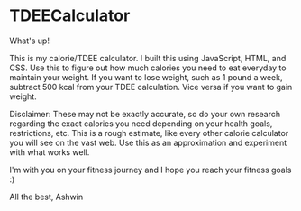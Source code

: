 # TDEECalculator

What's up! 

This is my calorie/TDEE calculator. I built this using JavaScript, HTML, and CSS. Use this to figure out how much calories you need to eat everyday to maintain your weight. If you want to lose weight, such as 1 pound a week, subtract 500 kcal from your TDEE calculation. Vice versa if you want to gain weight. 

Disclaimer: These may not be exactly accurate, so do your own research regarding the exact calories you need depending on your health goals, restrictions, etc. This is a rough estimate, like every other calorie calculator you will see on the vast web. Use this as an approximation and experiment with what works well. 

I'm with you on your fitness journey and I hope you reach your fitness goals :)

All the best, 
Ashwin
